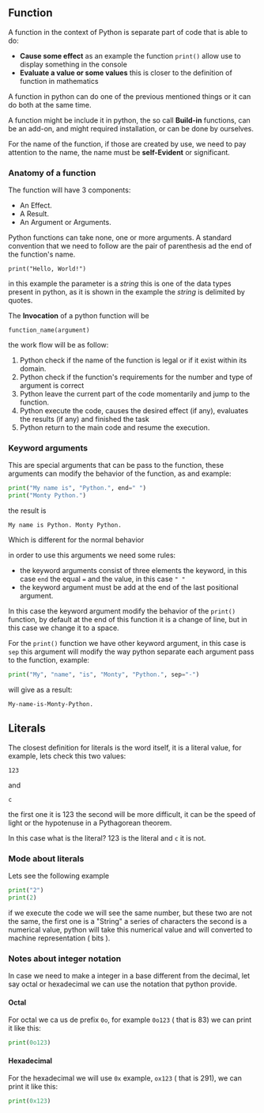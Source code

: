 ## Function

A function in the context of Python is separate part of code that is able to do:

* **Cause some effect** as an example the function `print()` allow use to display something in the console
* **Evaluate a value or some values** this is closer to the definition of function in mathematics

A function in python can do one of the previous mentioned things or it can do both at the same time.


A function might be include it in python, the so call **Build-in** functions, can be an add-on, and might required installation, or can be done by ourselves.

For the name of the function, if those are created by use, we need to pay attention to the name, the name must be **self-Evident** or significant.

### Anatomy of a function 

The function will have 3 components:

* An Effect.
* A Result.
* An Argument or Arguments. 

Python functions can take none, one or more arguments. A standard convention that we need to follow are the pair of parenthesis ad the end of the function's name.

```
print("Hello, World!")
```

in this example the parameter is a *string* this is one of the data types present in python, as it is shown in the example the *string* is delimited by quotes.

The **Invocation** of a python function will be

```
function_name(argument)
```
the work flow will be as follow:

1. Python check if the name of the function is legal or if it exist within its domain.  
2. Python check if the function's requirements for the number and type of argument is correct
3. Python leave the current part of the code momentarily and jump to the function.  
4. Python execute the code, causes the desired effect (if any), evaluates the results (if any) and finished the task
5. Python return to the main code and resume the execution.

### Keyword arguments

This are special arguments that can be pass to the function, these arguments can modify the behavior of the function, as and example:

```python
print("My name is", "Python.", end=" ")
print("Monty Python.")
```
the result is 

```
My name is Python. Monty Python.
```
Which is different for the normal behavior

in order to use this arguments we need some rules:

* the keyword arguments consist of three elements the keyword, in this case `end` the equal `=` and the value, in this case `" "`
* the keyword argument must be add at the end of the last positional argument.

In this case the keyword argument modify the behavior of the `print()` function, by default at the end of this function it is a change of line, but in this case we change it to a space.

For the `print()` function we have other keyword argument, in this case is `sep` this argument will modify the way python separate each argument pass to the function, example:

```python 
print("My", "name", "is", "Monty", "Python.", sep="-")
```

will give as a result:
```
My-name-is-Monty-Python.
```

## Literals 

The closest definition for literals is the word itself, it is a literal value, for example, lets check this two values:

```
123
```
and 
```
c
```

the first one it is $123$ the second will be more difficult, it can be the speed of light or the hypotenuse in a Pythagorean theorem.

In this case what is the literal? $123$ is the literal and `c` it is not.

### Mode about literals

Lets see the following example
```python
print("2")
print(2)
```
if we execute the code we will see the same number, but these two are not the same, the first one is a "String" a series of characters the second is a numerical value, python will take this numerical value and will converted to machine representation ( bits ).

### Notes about integer notation

In case we need to make a integer in a base different from the decimal, let say octal or hexadecimal we can use the notation that python provide.

#### Octal 
For octal we ca us de prefix `0o`, for example `0o123` ( that is 83) we can print it like this:

```python
print(0o123)
```

#### Hexadecimal

For the hexadecimal we will use `0x` example, `ox123` ( that is 291), we can print it like this:

```python
print(0x123)
```